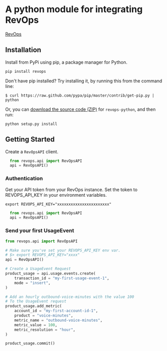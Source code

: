 # A python module for integrating RevOps

[RevOps](https://www.revops.io)

## Installation

Install from PyPi using pip, a package manager for Python.

```
pip install revops
```

Don't have pip installed? Try installing it, by running this from the command
line:

    $ curl https://raw.github.com/pypa/pip/master/contrib/get-pip.py | python

Or, you can [download the source code
(ZIP)](https://github.com/revops-io/revops-python/zipball/master "revops-python
source code") for `revops-python`, and then run:

    python setup.py install

## Getting Started

Create a `RevOpsAPI` client.

```python
  from revops.api import RevOpsAPI
  api = RevOpsAPI()
```

### Authentication

Get your API token from your RevOps instance. Set the token to REVOPS_API_KEY in your environment variables.

    export REVOPS_API_KEY="xxxxxxxxxxxxxxxxxxxxxxx"

```python
  from revops.api import RevOpsAPI
  api = RevOpsAPI()
```

### Send your first UsageEvent
```python
from revops.api import RevOpsAPI

# Make sure you've set your REVOPS_API_KEY env var.
# $> export REVOPS_API_KEY="xxxx"
api = RevOpsAPI()

# Create a UsageEvent Request
product_usage = api.usage.events.create(
    transaction_id = "my-first-usage-event-1",
    mode = "insert",
)

# Add an hourly outbound-voice-minutes with the value 100
# To the UsageEvent request
product_usage.add_metric(
    account_id = "my-first-account-id-1",
    product = "voice-minutes",
    metric_name = "outbound-voice-minutes",
    metric_value = 100,
    metric_resolution = "hour",
)

product_usage.commit()
```

